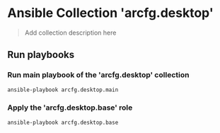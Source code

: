 # Ansible Collection 'arcfg.desktop'

> Add collection description here

## Run playbooks

### Run main playbook of the 'arcfg.desktop' collection

```sh
ansible-playbook arcfg.desktop.main
```

### Apply the 'arcfg.desktop.base' role

```sh
ansible-playbook arcfg.desktop.base
```
